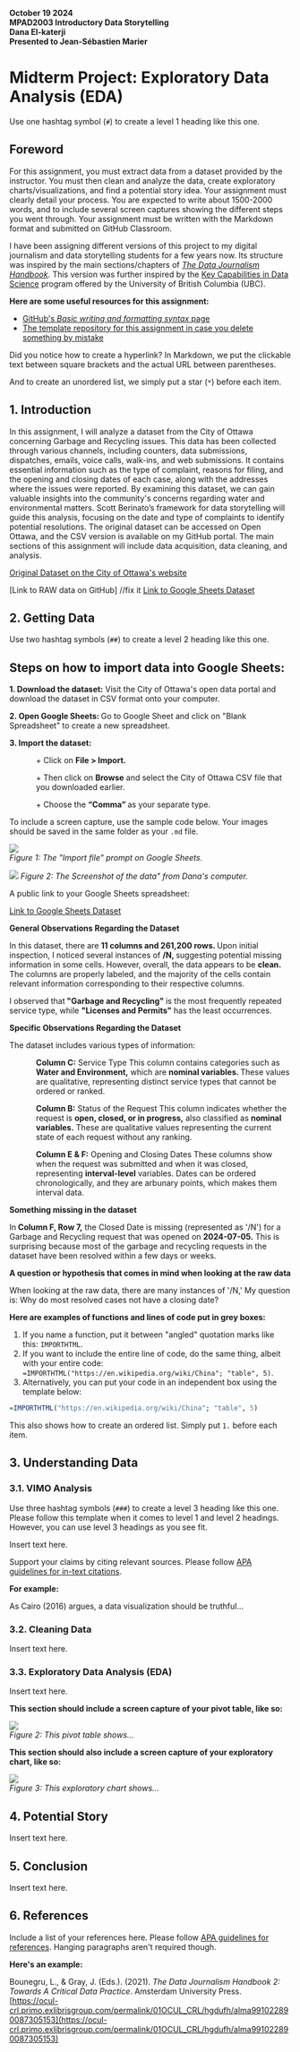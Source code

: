 **October 19 2024**<br>
**MPAD2003 Introductory Data Storytelling**<br>
**Dana El-katerji**<br>
**Presented to Jean-Sébastien Marier**<br>

# Midterm Project: Exploratory Data Analysis (EDA)

Use one hashtag symbol (`#`) to create a level 1 heading like this one.

## Foreword

For this assignment, you must extract data from a dataset provided by the instructor. You must then clean and analyze the data, create exploratory charts/visualizations, and find a potential story idea. Your assignment must clearly detail your process. You are expected to write about 1500-2000 words, and to include several screen captures showing the different steps you went through. Your assignment must be written with the Markdown format and submitted on GitHub Classroom.

I have been assigning different versions of this project to my digital journalism and data storytelling students for a few years now. Its structure was inspired by the main sections/chapters of [*The Data Journalism Handbook*](https://datajournalism.com/read/handbook/one/). This version was further inspired by the [Key Capabilities in Data Science](https://extendedlearning.ubc.ca/programs/key-capabilities-data-science) program offered by the University of British Columbia (UBC).

**Here are some useful resources for this assignment:**

* [GitHub's *Basic writing and formatting syntax* page](https://docs.github.com/en/get-started/writing-on-github/getting-started-with-writing-and-formatting-on-github/basic-writing-and-formatting-syntax)
* [The template repository for this assignment in case you delete something by mistake](https://github.com/jsmarier/jou4100_jou4500_mpad2003_project2_template)

Did you notice how to create a hyperlink? In Markdown, we put the clickable text between square brackets and the actual URL between parentheses.

And to create an unordered list, we simply put a star (`*`) before each item.

## 1. Introduction

In this assignment, I will analyze a dataset from the City of Ottawa concerning Garbage and Recycling issues. This data has been collected through various channels, including counters, data submissions, dispatches, emails, voice calls, walk-ins, and web submissions. It contains essential information such as the type of complaint, reasons for filing, and the opening and closing dates of each case, along with the addresses where the issues were reported. By examining this dataset, we can gain valuable insights into the community's concerns regarding water and environmental matters. Scott Berinato’s framework for data storytelling will guide this analysis, focusing on the date and type of complaints to identify potential resolutions. The original dataset can be accessed on Open Ottawa, and the CSV version is available on my GitHub portal. The main sections of this assignment will include data acquisition, data cleaning, and analysis.


[Original Dataset on the City of Ottawa's website](https://open.ottawa.ca/documents/65fe42e2502d442b8a774fd3d954cac5/about)

[Link to RAW data on GitHub] //fix it 
[Link to Google Sheets Dataset](https://docs.google.com/spreadsheets/d/1DqOkj_1srIewF3xUey7auqMXSc99X9v5726dv3Mzogo/edit?gid=533431493)


## 2. Getting Data

Use two hashtag symbols (`##`) to create a level 2 heading like this one.

## Steps on how to import data into Google Sheets:
   <b> 1. Download the dataset:</b> Visit the City of Ottawa's open data portal and download the dataset in CSV format onto your computer.

   <b>2. Open Google Sheets: </b> Go to Google Sheet and click on "Blank Spreadsheet" to create a new spreadsheet.

   <b>3. Import the dataset:</b>
   <ul>
   <ol> + Click on  <b>File > Import.</b> </ol>
   <ol> + Then click on <b> Browse</b> and select the City of Ottawa CSV file that you downloaded earlier. </ol>
   <ol> + Choose the <b>“Comma” </b>as your separate type. </ol>
</ul>

To include a screen capture, use the sample code below. Your images should be saved in the same folder as your `.md` file.

![](import-screen-capture.png)<br>
*Figure 1: The "Import file" prompt on Google Sheets.*

![](midtermPicOfTheData.png) 
*Figure 2: The Screenshot of the data" from Dana's computer.*


A public link to your Google Sheets spreadsheet:

[Link to Google Sheets Dataset](https://docs.google.com/spreadsheets/d/1DqOkj_1srIewF3xUey7auqMXSc99X9v5726dv3Mzogo/edit?usp=sharing)


<b>General Observations Regarding the Dataset</b><br>

In this dataset, there are <b> 11 columns and 261,200 rows. </b> Upon initial inspection, I noticed several instances of <b>/N, </b>suggesting potential missing information in some cells. However, overall, the data appears to be <b>clean.</b> The columns are properly labeled, and the majority of the cells contain relevant information corresponding to their respective columns.

I observed that<b> "Garbage and Recycling" </b>is the most frequently repeated service type, while <b>"Licenses and Permits"</b> has the least occurrences.

<b>Specific Observations Regarding the Dataset</b><br>

The dataset includes various types of information:
<ul>
<ol><b>Column C:</b> Service Type This column contains categories such as <b>Water and Environment,</b> which are <b>nominal variables. </b>These values are qualitative, representing distinct service types that cannot be ordered or ranked.
  </ol>
<ol><b>Column B:</b> Status of the Request This column indicates whether the request is <b>open, closed, or in progress,</b> also classified as <b>nominal variables.</b> These are qualitative values representing the current state of each request without any ranking.</ol>

<ol><b>Column E & F:</b> Opening and Closing Dates These columns show when the request was submitted and when it was closed, representing <b>interval-level</b> variables. Dates can be ordered chronologically, and they are arbunary points, which makes them interval data. <br>
</ol>
  </ul>


<b>Something missing in the dataset</b><br>

In<b> Column F, Row 7,</b> the Closed Date is missing (represented as '/N') for a Garbage and Recycling request that was opened on <b>2024-07-05.</b> This is surprising because most of the garbage and recycling requests in the dataset have been resolved within a few days or weeks. <br>

<b>A question or hypothesis that comes in mind when looking at the raw data</b>

When looking at the raw data, there are many instances of '/N,' My question is: Why do most resolved cases not have a closing date? 





**Here are examples of functions and lines of code put in grey boxes:**

1. If you name a function, put it between "angled" quotation marks like this: `IMPORTHTML`.
1. If you want to include the entire line of code, do the same thing, albeit with your entire code: `=IMPORTHTML("https://en.wikipedia.org/wiki/China"; "table", 5)`.
1. Alternatively, you can put your code in an independent box using the template below:

``` r
=IMPORTHTML("https://en.wikipedia.org/wiki/China"; "table", 5)
```
This also shows how to create an ordered list. Simply put `1.` before each item.

## 3. Understanding Data

### 3.1. VIMO Analysis

Use three hashtag symbols (`###`) to create a level 3 heading like this one. Please follow this template when it comes to level 1 and level 2 headings. However, you can use level 3 headings as you see fit.

Insert text here.

Support your claims by citing relevant sources. Please follow [APA guidelines for in-text citations](https://apastyle.apa.org/style-grammar-guidelines/citations).

**For example:**

As Cairo (2016) argues, a data visualization should be truthful...

### 3.2. Cleaning Data

Insert text here.

### 3.3. Exploratory Data Analysis (EDA)

Insert text here.

**This section should include a screen capture of your pivot table, like so:**

![](pivot-table-screen-capture.png)<br>
*Figure 2: This pivot table shows...*

**This section should also include a screen capture of your exploratory chart, like so:**

![](chart-screen-capture.png)<br>
*Figure 3: This exploratory chart shows...*

## 4. Potential Story

Insert text here.

## 5. Conclusion

Insert text here.

## 6. References

Include a list of your references here. Please follow [APA guidelines for references](https://apastyle.apa.org/style-grammar-guidelines/references). Hanging paragraphs aren't required though.

**Here's an example:**

Bounegru, L., & Gray, J. (Eds.). (2021). *The Data Journalism Handbook 2: Towards A Critical Data Practice*. Amsterdam University Press. [https://ocul-crl.primo.exlibrisgroup.com/permalink/01OCUL_CRL/hgdufh/alma991022890087305153](https://ocul-crl.primo.exlibrisgroup.com/permalink/01OCUL_CRL/hgdufh/alma991022890087305153)
